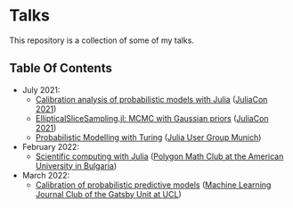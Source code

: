 # Talks

This repository is a collection of some of my talks.

## Table Of Contents

- July 2021:
  - [Calibration analysis of probabilistic models with Julia](https://talks.widmann.dev/2021/07/Calibration/) ([JuliaCon 2021](https://juliacon.org/2021/))
  - [EllipticalSliceSampling.jl: MCMC with Gaussian priors](https://talks.widmann.dev/2021/07/EllipticalSliceSampling/) ([JuliaCon 2021](https://juliacon.org/2021/))
  - [Probabilistic Modelling with Turing](https://talks.widmann.dev/2021/07/Turing/) ([Julia User Group Munich](https://www.meetup.com/Julia-User-Group-Munich/))
- February 2022:
  - [Scientific computing with Julia](https://talks.widmann.dev/2022/02/Julia/) ([Polygon Math Club at the American University in Bulgaria](https://www.facebook.com/MathPolygonAUBG))
- March 2022:
  - [Calibration of probabilistic predictive models](https://talks.widmann.dev/2022/03/calibration.pdf) ([Machine Learning Journal Club of the Gatsby Unit at UCL](https://www.ucl.ac.uk/gatsby/))
